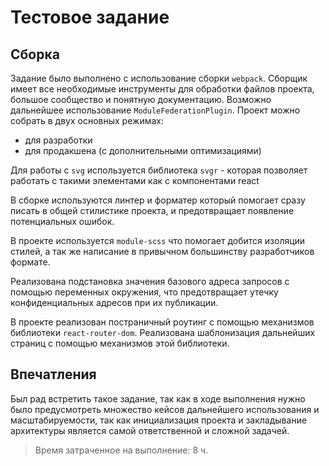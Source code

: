 # Тестовое задание

## Сборка

Задание было выполнено с использование сборки `webpack`. Сборщик имеет все необходимые инструменты для обработки файлов проекта, большое сообщество и понятную документацию.
Возможно дальнейшее использование `ModuleFederationPlugin`.
Проект можно собрать в двух основных режимах:

- для разработки
- для продакшена (с дополнительными оптимизациями)

Для работы с `svg` используется библиотека `svgr` - которая позволяет работать с такими элементами как с компонентами react

В сборке используются линтер и форматер который помогает сразу писать в общей стилистике проекта, и предотвращает появление потенциальных ошибок.

В проекте используется `module-scss` что помогает добится изоляции стилей, а так же написание в привычном большинству разработчиков формате.

Реализована подстановка значения базового адреса запросов с помощью переменных окружения, что предотвращает утечку конфиденциальных адресов при их публикации.

В проекте реализован постраничный роутинг с помощью механизмов библиотеки `react-router-dom`. Реализована шаблонизация дальнейших страниц с помощью механизмов этой библиотеки.

## Впечатления

Был рад встретить такое задание, так как в ходе выполнения нужно было предусмотреть множество кейсов дальнейшего использования и масштабируемости, так как инициализация проекта и закладывание архитектуры является самой ответственной и сложной задачей.

> Время затраченное на выполнение: 8 ч.
